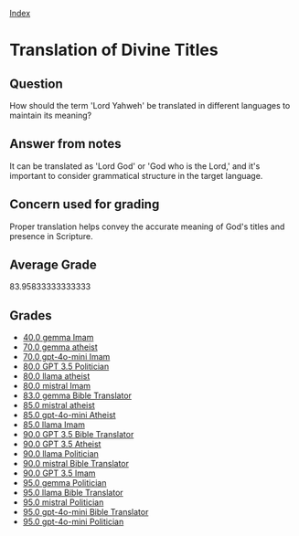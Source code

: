 
[Index](../../index.md)
# Translation of Divine Titles
## Question
How should the term 'Lord Yahweh' be translated in different languages to maintain its meaning?

## Answer from notes
It can be translated as 'Lord God' or 'God who is the Lord,' and it's important to consider grammatical structure in the target language.

## Concern used for grading
Proper translation helps convey the accurate meaning of God's titles and presence in Scripture.

## Average Grade
83.95833333333333

## Grades
 * [40.0 gemma Imam](../answers/gemma_Imam/Translation_of_Divine_Titles.md)
 * [70.0 gemma atheist](../answers/gemma_atheist/Translation_of_Divine_Titles.md)
 * [70.0 gpt-4o-mini Imam](../answers/gpt-4o-mini_Imam/Translation_of_Divine_Titles.md)
 * [80.0 GPT 3.5 Politician](../answers/GPT_3.5_Politician/Translation_of_Divine_Titles.md)
 * [80.0 llama atheist](../answers/llama_atheist/Translation_of_Divine_Titles.md)
 * [80.0 mistral Imam](../answers/mistral_Imam/Translation_of_Divine_Titles.md)
 * [83.0 gemma Bible Translator](../answers/gemma_Bible_Translator/Translation_of_Divine_Titles.md)
 * [85.0 mistral atheist](../answers/mistral_atheist/Translation_of_Divine_Titles.md)
 * [85.0 gpt-4o-mini Atheist](../answers/gpt-4o-mini_Atheist/Translation_of_Divine_Titles.md)
 * [85.0 llama Imam](../answers/llama_Imam/Translation_of_Divine_Titles.md)
 * [90.0 GPT 3.5 Bible Translator](../answers/GPT_3.5_Bible_Translator/Translation_of_Divine_Titles.md)
 * [90.0 GPT 3.5 Atheist](../answers/GPT_3.5_Atheist/Translation_of_Divine_Titles.md)
 * [90.0 llama Politician](../answers/llama_Politician/Translation_of_Divine_Titles.md)
 * [90.0 mistral Bible Translator](../answers/mistral_Bible_Translator/Translation_of_Divine_Titles.md)
 * [90.0 GPT 3.5 Imam](../answers/GPT_3.5_Imam/Translation_of_Divine_Titles.md)
 * [95.0 gemma Politician](../answers/gemma_Politician/Translation_of_Divine_Titles.md)
 * [95.0 llama Bible Translator](../answers/llama_Bible_Translator/Translation_of_Divine_Titles.md)
 * [95.0 mistral Politician](../answers/mistral_Politician/Translation_of_Divine_Titles.md)
 * [95.0 gpt-4o-mini Bible Translator](../answers/gpt-4o-mini_Bible_Translator/Translation_of_Divine_Titles.md)
 * [95.0 gpt-4o-mini Politician](../answers/gpt-4o-mini_Politician/Translation_of_Divine_Titles.md)

